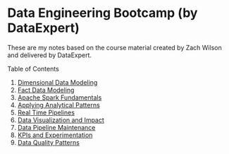 # Data Engineering Bootcamp (by DataExpert)

These are my notes based on the course material created by Zach Wilson and delivered by DataExpert.

Table of Contents
1. [Dimensional Data Modeling](1-dimensions_data_modeling)
2. [Fact Data Modeling](2-fact_data_modeling)
3. [Apache Spark Fundamentals](3-apache_spark_fundamentals)
4. [Applying Analytical Patterns](4-applying_analytical_patterns)
5. [Real Time Pipelines](5-real_time_pipelines)
6. [Data Visualization and Impact](6-data_visualization)
7. [Data Pipeline Maintenance](7-data_pipeline_maintenance)
8. [KPIs and Experimentation](8-kpis_experimentation)
9. [Data Quality Patterns](9-data_quality_patterns)
